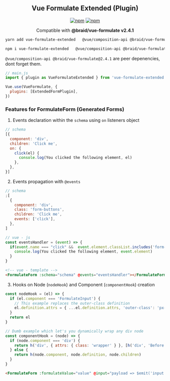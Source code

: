 <h2 align="center">Vue Formulate <b>Extended</b> (Plugin)</h2>

<p align="center">
  <a href="https://www.npmjs.com/package/vue-formulate-extended"><img alt="npm" src="https://img.shields.io/npm/v/vue-formulate-extended"></a>
<a href="https://github.com/gahabeen/vue-formulate-extended"><img alt="npm" src="https://img.shields.io/badge/License-MIT-yellow.svg"></a>
</p>

<p align="center">
  <span>Compatible with <b>@braid/vue-formulate v2.4.1</b></span>
</p>

```bash
yarn add vue-formulate-extended   @vue/composition-api @braid/vue-formulate@2.4.1
```

```bash
npm i vue-formulate-extended   @vue/composition-api @braid/vue-formulate@2.4.1
```
`@vue/composition-api @braid/vue-formulate@2.4.1` are peer depenencies, dont forget them.

```js
// main.js
import { plugin as VueFormulateExtended } from 'vue-formulate-extended'

Vue.use(VueFormulate, {
  plugins: [ExtendedFormPlugin],
})
```

### Features for FormulateForm (Generated Forms)

1. Events declaration within the `schema` using `on` listeners object

```js
// schema
[{
  component: 'div',
  children: 'Click me',
  on: {
    click(el) {
      console.log(You clicked the following element, el)
    },
  },
}]
```

2. Events propagation with `@events`

```js
// schema
;[
  {
    component: 'div',
    class: 'form-buttons',
    children: 'Click me',
    events: ['click'],
  },
]
```

```js
// vue - js
const eventsHandler = (event) => {
  if(event.name === "click" &&  event.element.classList.includes('form-buttons')){
    console.log(You clicked the following element, event.element)
  }
}
```

```html
<!-- vue - template -->
<FormulateForm :schema="schema" @events="eventsHandler"></FormulateForm>
```

3. Hooks on Node (`nodeHook`) and Component (`componentHook`) creation

```js
const nodeHook = (el) => {
  if (el.component === 'FormulateInput') {
    // This example replaces the outer-class definition
    el.definition.attrs = { ...el.definition.attrs, 'outer-class': 'px-6 py-3' }
  }
  return el
}
```

```js
// Dumb example which let's you dynamically wrap any div node
const componentHook = (node) => {
  if (node.component === 'div') {
    return h('div', { attrs: { class: 'wrapper' } }, [h('div', 'Before'), h(node.component, node.definition, node.children), h('div', 'After')])
  } else {
    return h(node.component, node.definition, node.children)
  }
}
```

```html
<FormulateForm :formulateValue="value" @input="payload => $emit('input',  payload)" :nodeHook="nodeHook" :componentHook="componentHook" :schema="schema" />
```
